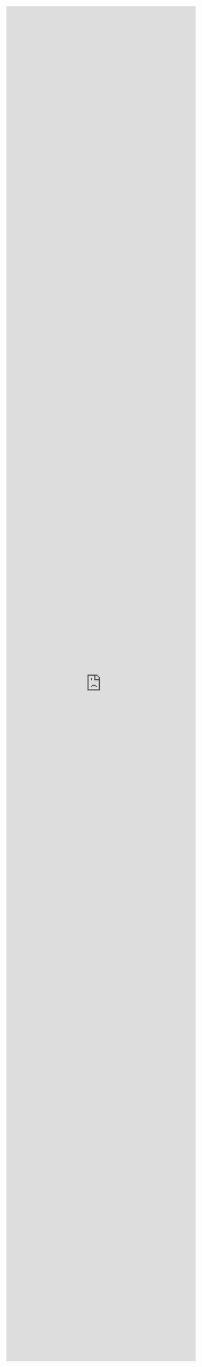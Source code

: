 <iframe width="100%" height="3600" src="https://www.docdroid.net/Dv5Dkcj/python.pdf" frameborder="0" allowtransparency allowfullscreen></iframe>


